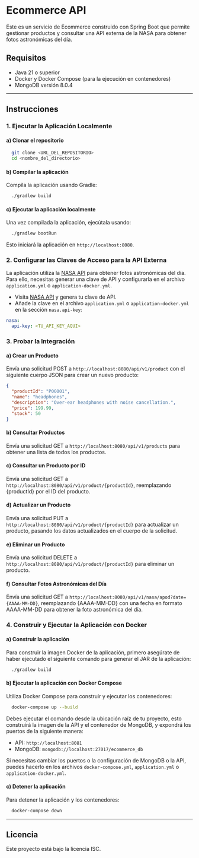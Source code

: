 # Ecommerce API

Este es un servicio de Ecommerce construido con Spring Boot que permite gestionar productos y consultar una API externa de la NASA para obtener fotos astronómicas del día.

## Requisitos

- Java 21 o superior
- Docker y Docker Compose (para la ejecución en contenedores)
- MongoDB versión 8.0.4

---
## Instrucciones

### 1. Ejecutar la Aplicación Localmente

#### a) Clonar el repositorio

```bash
  git clone <URL_DEL_REPOSITORIO>
  cd <nombre_del_directorio>
```
#### b) Compilar la aplicación
Compila la aplicación usando Gradle:
```bash
  ./gradlew build
```
#### c) Ejecutar la aplicación localmente
Una vez compilada la aplicación, ejecútala usando:
```bash
  ./gradlew bootRun
```
Esto iniciará la aplicación en `http://localhost:8080`.

### 2. Configurar las Claves de Acceso para la API Externa
La aplicación utiliza la [NASA API](https://api.nasa.gov/) para obtener fotos astronómicas del 
día. Para ello, necesitas generar una clave de API y configurarla en el archivo 
`application.yml` o `application-docker.yml`.
- Visita [NASA API](https://api.nasa.gov/) y genera tu clave de API.
- Añade la clave en el archivo `application.yml` o `application-docker.yml` en la sección `nasa.api-key`:
```yaml
nasa:
  api-key: <TU_API_KEY_AQUI>
```
### 3. Probar la Integración
#### a) Crear un Producto
Envía una solicitud POST a `http://localhost:8080/api/v1/product` con el siguiente cuerpo JSON 
para crear un nuevo producto:
```json
{
  "productId": "P00001",
  "name": "headphones",
  "description": "Over-ear headphones with noise cancellation.",
  "price": 199.99,
  "stock": 50
}
```
#### b) Consultar Productos
Envía una solicitud GET a `http://localhost:8080/api/v1/products` para obtener una lista 
de todos los productos.
#### c) Consultar un Producto por ID
Envía una solicitud GET a `http://localhost:8080/api/v1/product/{productId}`, reemplazando {productId} 
por el ID del producto.
#### d) Actualizar un Producto
Envía una solicitud PUT a `http://localhost:8080/api/v1/product/{productId}` para actualizar un producto, 
pasando los datos actualizados en el cuerpo de la solicitud.
#### e) Eliminar un Producto
Envía una solicitud DELETE a `http://localhost:8080/api/v1/product/{productId}` para eliminar un producto.
#### f) Consultar Fotos Astronómicas del Día
Envía una solicitud GET a `http://localhost:8080/api/v1/nasa/apod?date={AAAA-MM-DD}`, reemplazando {AAAA-MM-DD} 
con una fecha en formato AAAA-MM-DD para obtener la foto astronómica del día.

### 4. Construir y Ejecutar la Aplicación con Docker
#### a) Construir la aplicación
Para construir la imagen Docker de la aplicación, primero asegúrate de haber ejecutado el siguiente comando 
para generar el JAR de la aplicación:
```bash
  ./gradlew build
```
#### b) Ejecutar la aplicación con Docker Compose
Utiliza Docker Compose para construir y ejecutar los contenedores:
```bash
  docker-compose up --build
```
Debes ejecutar el comando desde la ubicación raíz de tu proyecto, esto construirá la imagen 
de la API y el contenedor de MongoDB, y expondrá los puertos de la siguiente manera:
- API: `http://localhost:8081`
- MongoDB: `mongodb://localhost:27017/ecommerce_db`
  
Si necesitas cambiar los puertos o la configuración de MongoDB o la API, puedes hacerlo en los archivos 
`docker-compose.yml`, `application.yml` o `application-docker.yml`.
#### c) Detener la aplicación
Para detener la aplicación y los contenedores:
```bash
  docker-compose down
```
---

## Licencia

Este proyecto está bajo la licencia ISC.

